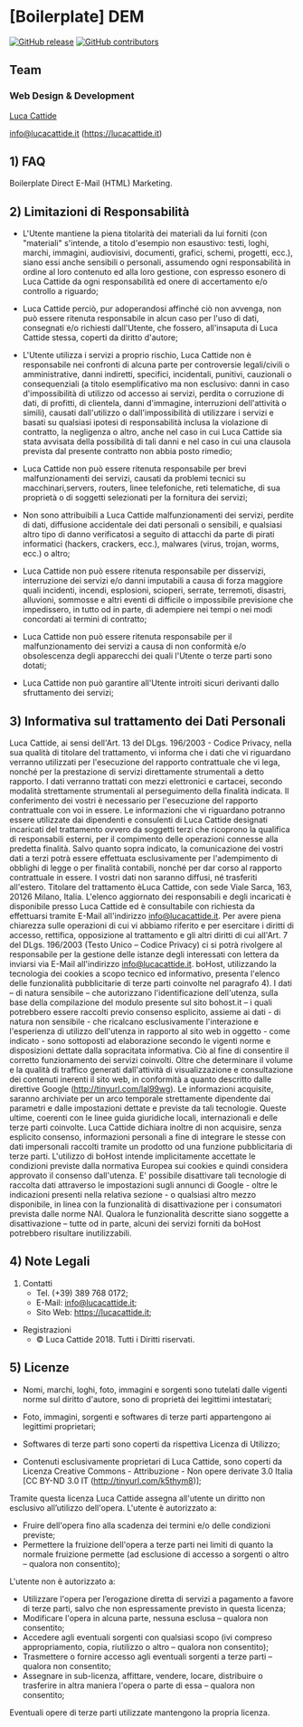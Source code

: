 # [Boilerplate] DEM

[![GitHub release](https://img.shields.io/badge/Release-1.1-lightgrey.svg)](https://github.com/lucacattide/dem-boilerplate/releases/tag/1.1)
[![GitHub contributors](https://img.shields.io/badge/Contributors-1-lightgrey.svg)](https://github.com/lucacattide/dem-boilerplate/graphs/contributors)

## Team
### Web Design & Development
[Luca Cattide](@lucacattide)

<info@lucacattide.it> (https://lucacattide.it)


## 1) FAQ

Boilerplate Direct E-Mail (HTML) Marketing.


## 2) Limitazioni di Responsabilità

- L'Utente mantiene la piena titolarità dei materiali da lui forniti (con "materiali" s'intende, a titolo d'esempio non esaustivo: testi, loghi, marchi, immagini, audiovisivi, documenti, grafici, schemi, progetti, ecc.), siano essi anche sensibili o personali, assumendo ogni responsabilità in ordine al loro contenuto ed alla loro gestione, con espresso esonero di Luca Cattide da ogni responsabilità ed onere di accertamento e/o controllo a riguardo;

- Luca Cattide perciò, pur adoperandosi affinché ciò non avvenga, non può essere ritenuta responsabile in alcun caso per l'uso di dati, consegnati e/o richiesti dall'Utente, che fossero, all'insaputa di Luca Cattide stessa, coperti da diritto d'autore;

- L'Utente utilizza i servizi a proprio rischio, Luca Cattide non è responsabile nei confronti di alcuna parte per controversie legali/civili o amministrative, danni indiretti, specifici, incidentali, punitivi, cauzionali o consequenziali (a titolo esemplificativo ma non esclusivo: danni in caso d'impossibilità di utilizzo od accesso ai servizi, perdita o corruzione di dati, di profitti, di clientela, danni d'immagine, interruzioni dell'attività o simili), causati dall'utilizzo o dall'impossibilità di utilizzare i servizi e basati su qualsiasi ipotesi di responsabilità inclusa la violazione di contratto, la negligenza o altro, anche nel caso in cui Luca Cattide sia stata avvisata della possibilità di tali danni e nel caso in cui una clausola prevista dal presente contratto non abbia posto rimedio;

- Luca Cattide non può essere ritenuta responsabile per brevi malfunzionamenti dei servizi, causati da problemi tecnici su macchinari,servers, routers, linee telefoniche, reti telematiche, di sua proprietà o di soggetti selezionati per la fornitura dei servizi;

- Non sono attribuibili a Luca Cattide malfunzionamenti dei servizi, perdite di dati, diffusione accidentale dei dati personali o sensibili, e qualsiasi altro tipo di danno verificatosi a seguito di attacchi da parte di pirati informatici (hackers, crackers, ecc.), malwares (virus, trojan, worms, ecc.) o altro;

- Luca Cattide non può essere ritenuta responsabile per disservizi, interruzione dei servizi e/o danni imputabili a causa di forza maggiore quali incidenti, incendi, esplosioni, scioperi, serrate, terremoti, disastri, alluvioni, sommosse e altri eventi di difficile o impossibile previsione che impedissero, in tutto od in parte, di adempiere nei tempi o nei modi concordati ai termini di contratto;

- Luca Cattide non può essere ritenuta responsabile per il malfunzionamento dei servizi a causa di non conformità e/o obsolescenza degli apparecchi dei quali l'Utente o terze parti sono dotati;

- Luca Cattide non può garantire all'Utente introiti sicuri derivanti dallo sfruttamento dei servizi;


## 3) Informativa sul trattamento dei Dati Personali

Luca Cattide, ai sensi dell'Art. 13 del DLgs. 196/2003 - Codice Privacy, nella sua qualità di titolare del trattamento, vi informa che i dati che vi riguardano verranno utilizzati per l'esecuzione del rapporto contrattuale che vi lega, nonché per la prestazione di servizi direttamente strumentali a detto rapporto. I dati verranno trattati con mezzi elettronici e cartacei, secondo modalità strettamente strumentali al perseguimento della finalità indicata. Il conferimento dei vostri è necessario per l'esecuzione del rapporto contrattuale con voi in essere. Le informazioni che vi riguardano potranno essere utilizzate dai dipendenti e consulenti di Luca Cattide designati incaricati del trattamento ovvero da soggetti terzi che ricoprono la qualifica di responsabili esterni, per il compimento delle operazioni connesse alla predetta finalità. Salvo quanto sopra indicato, la comunicazione dei vostri dati a terzi potrà essere effettuata esclusivamente per l'adempimento di obblighi di legge o per finalità contabili, nonché per dar corso al rapporto contrattuale in essere. I vostri dati non saranno diffusi, né trasferiti all'estero. Titolare del trattamento èLuca Cattide, con sede Viale Sarca, 163, 20126 Milano, Italia. L'elenco aggiornato dei responsabili e degli incaricati è disponibile presso Luca Cattide ed è consultabile con richiesta da effettuarsi tramite E-Mail all'indirizzo info@lucacattide.it. Per avere piena chiarezza sulle operazioni di cui vi abbiamo riferito e per esercitare i diritti di accesso, rettifica, opposizione al trattamento e gli altri diritti di cui all'Art. 7 del DLgs. 196/2003 (Testo Unico – Codice Privacy) ci si potrà rivolgere al responsabile per la gestione delle istanze degli interessati con lettera da inviarsi via E-Mail all'indirizzo info@lucacattide.it.
boHost, utilizzando la tecnologia dei cookies a scopo tecnico ed informativo, presenta l'elenco delle funzionalità pubblicitarie di terze parti coinvolte nel paragrafo 4). I dati – di natura sensibile – che autorizzano l'identificazione dell'utenza, sulla base della compilazione del modulo presente sul sito bohost.it – i quali potrebbero essere raccolti previo consenso esplicito, assieme ai dati - di natura non sensibile - che ricalcano esclusivamente l'interazione e l'esperienza di utilizzo dell'utenza in rapporto al sito web in oggetto - come indicato - sono sottoposti ad elaborazione secondo le vigenti norme e disposizioni dettate dalla sopracitata informativa. Ciò al fine di consentire il corretto funzionamento dei servizi coinvolti. Oltre che determinare il volume e la qualità di traffico generati dall'attività di visualizzazione e consultazione dei contenuti inerenti il sito web, in conformità a quanto descritto dalle direttive Google (http://tinyurl.com/lal99wg). Le informazioni acquisite, saranno archiviate per un arco temporale strettamente dipendente dai parametri e dalle impostazioni dettate e previste da tali tecnologie. Queste ultime, coerenti con le linee guida giuridiche locali, internazionali e delle terze parti coinvolte. Luca Cattide dichiara inoltre di non acquisire, senza esplicito consenso, informazioni personali a fine di integrare le stesse con dati impersonali raccolti tramite un prodotto od una funzione pubblicitaria di terze parti. L'utilizzo di boHost intende implicitamente accettate le condizioni previste dalla normativa Europea sui cookies e quindi considera approvato il consenso dall'utenza. E' possibile disattivare tali tecnologie di raccolta dati attraverso le impostazioni sugli annunci di Google - oltre le indicazioni presenti nella relativa sezione - o qualsiasi altro mezzo disponibile, in linea con la funzionalità di disattivazione per i consumatori prevista dalle norme NAI. Qualora le funzionalità descritte siano soggette a disattivazione – tutte od in parte, alcuni dei servizi forniti da boHost potrebbero risultare inutilizzabili.


## 4) Note Legali

1. Contatti
    * Tel. (+39) 389 768 0172;
    * E-Mail: info@lucacattide.it;
    * Sito Web: https://lucacattide.it;

- Registrazioni
    * © Luca Cattide 2018. Tutti i Diritti riservati.


## 5) Licenze

- Nomi, marchi, loghi, foto, immagini e sorgenti sono tutelati dalle vigenti norme sul diritto d'autore, sono di proprietà dei legittimi intestatari;

- Foto, immagini, sorgenti e softwares di terze parti appartengono ai legittimi proprietari;

- Softwares di terze parti sono coperti da rispettiva Licenza di Utilizzo;

- Contenuti esclusivamente proprietari di Luca Cattide, sono coperti da Licenza Creative Commons - Attribuzione - Non opere derivate 3.0 Italia [CC BY-ND 3.0 IT (http://tinyurl.com/k5thym8)];

Tramite questa licenza Luca Cattide assegna all'utente un diritto non esclusivo all’utilizzo dell'opera. 
L'utente è autorizzato a: 

- Fruire dell'opera fino alla scadenza dei termini e/o delle condizioni previste; 
- Permettere la fruizione dell'opera a terze parti nei limiti di quanto la normale fruizione permette (ad esclusione di accesso a sorgenti o altro – qualora non consentito); 

L'utente non è autorizzato a: 

- Utilizzare l'opera per l’erogazione diretta di servizi a pagamento a favore di terze parti, salvo che non espressamente previsto in questa licenza;
- Modificare l'opera in alcuna parte, nessuna esclusa – qualora non consentito; 
- Accedere agli eventuali sorgenti con qualsiasi scopo (ivi compreso appropriamento, copia, riutilizzo o altro – qualora non consentito); 
- Trasmettere o fornire accesso agli eventuali sorgenti a terze parti – qualora non consentito; 
- Assegnare in sub-licenza, affittare, vendere, locare, distribuire o trasferire in altra maniera l'opera o parte di essa – qualora non consentito;

Eventuali opere di terze parti utilizzate mantengono la propria licenza.